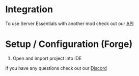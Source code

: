 # Integration
To use Server Essentials with another mod check out our [API]()

# Setup / Configuration (Forge)

1. Open and import project into IDE

If you have any questions check out our [Discord](https://discord.gg/jMHgCAY)
